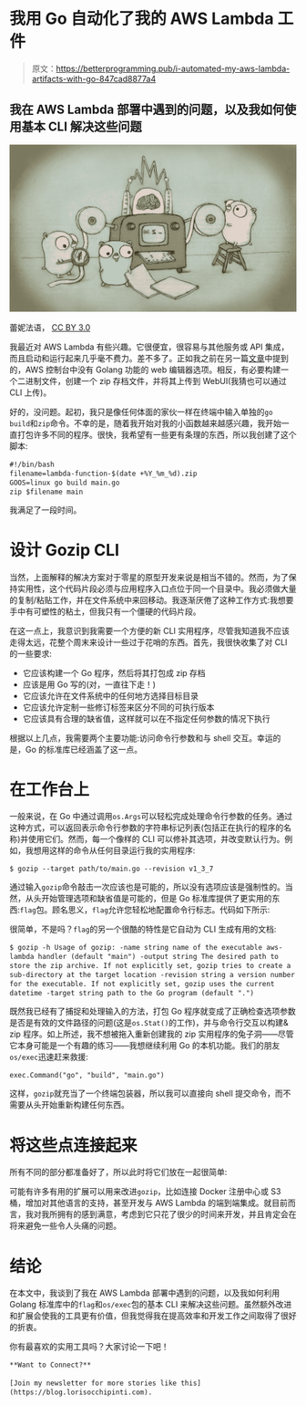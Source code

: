 # 我用 Go 自动化了我的 AWS Lambda 工件

> 原文：<https://betterprogramming.pub/i-automated-my-aws-lambda-artifacts-with-go-847cad8877a4>

## 我在 AWS Lambda 部署中遇到的问题，以及我如何使用基本 CLI 解决这些问题

![](img/14c4cc5c3c083947497cfeac1b85d6ea.png)

蕾妮法语， [CC BY 3.0](https://creativecommons.org/licenses/by/3.0)

我最近对 AWS Lambda 有些兴趣。它很便宜，很容易与其他服务或 API 集成，而且启动和运行起来几乎毫不费力。差不多了。正如我之前在另一篇[文章](https://blog.lorisocchipinti.com/forex-bot-with-lambda-telegram/)中提到的，AWS 控制台中没有 Golang 功能的 web 编辑器选项。相反，有必要构建一个二进制文件，创建一个 zip 存档文件，并将其上传到 WebUI(我猜也可以通过 CLI 上传)。

好的，没问题。起初，我只是像任何体面的家伙一样在终端中输入单独的`go build`和`zip`命令。不幸的是，随着我开始对我的小函数越来越感兴趣，我开始一直打包许多不同的程序。很快，我希望有一些更有条理的东西，所以我创建了这个脚本:

```
#!/bin/bash
filename=lambda-function-$(date +%Y_%m_%d).zip
GOOS=linux go build main.go
zip $filename main
```

我满足了一段时间。

# 设计 Gozip CLI

当然，上面解释的解决方案对于零星的原型开发来说是相当不错的。然而，为了保持实用性，这个代码片段必须与应用程序入口点位于同一个目录中。我必须做大量的复制/粘贴工作，并在文件系统中来回移动。我逐渐厌倦了这种工作方式:我想要手中有可塑性的粘土，但我只有一个僵硬的代码片段。

在这一点上，我意识到我需要一个方便的新 CLI 实用程序，尽管我知道我不应该走得太远，花整个周末来设计一些过于花哨的东西。首先，我很快收集了对 CLI 的一些要求:

*   它应该构建一个 Go 程序，然后将其打包成 zip 存档
*   应该是用 Go 写的(对，一直往下走！)
*   它应该允许在文件系统中的任何地方选择目标目录
*   它应该允许定制一些修订标签来区分不同的可执行版本
*   它应该具有合理的缺省值，这样就可以在不指定任何参数的情况下执行

根据以上几点，我需要两个主要功能:访问命令行参数和与 shell 交互。幸运的是，Go 的标准库已经涵盖了这一点。

# 在工作台上

一般来说，在 Go 中通过调用`os.Args`可以轻松完成处理命令行参数的任务。通过这种方式，可以返回表示命令行参数的字符串标记列表(包括正在执行的程序的名称)并使用它们。然而，每一个像样的 CLI 可以修补其选项，并改变默认行为。例如，我想用这样的命令从任何目录运行我的实用程序:

```
$ gozip --target path/to/main.go --revision v1_3_7
```

通过输入`gozip`命令敲击一次应该也是可能的，所以没有选项应该是强制性的。当然，从头开始管理选项和缺省值是可能的，但是 Go 标准库提供了更实用的东西:`flag`包。顾名思义，`flag`允许您轻松地配置命令行标志。代码如下所示:

很简单，不是吗？`flag`的另一个很酷的特性是它自动为 CLI 生成有用的文档:

```
$ gozip -h Usage of gozip: -name string name of the executable aws-lambda handler (default "main") -output string The desired path to store the zip archive. If not explicitly set, gozip tries to create a sub-directory at the target location -revision string a version number for the executable. If not explicitly set, gozip uses the current datetime -target string path to the Go program (default ".")
```

既然我已经有了捕捉和处理输入的方法，打包 Go 程序就变成了正确检查选项参数是否是有效的文件路径的问题(这是`os.Stat()`的工作)，并与命令行交互以构建& zip 程序。如上所述，我不想被拖入重新创建我的 zip 实用程序的兔子洞——尽管它本身可能是一个有趣的练习——我想继续利用 Go 的本机功能。我们的朋友`os/exec`迅速赶来救援:

```
exec.Command("go", "build", "main.go")
```

这样，`gozip`就充当了一个终端包装器，所以我可以直接向 shell 提交命令，而不需要从头开始重新构建任何东西。

# 将这些点连接起来

所有不同的部分都准备好了，所以此时将它们放在一起很简单:

可能有许多有用的扩展可以用来改进`gozip`，比如连接 Docker 注册中心或 S3 桶，增加对其他语言的支持，甚至开发与 AWS Lambda 的端到端集成。就目前而言，我对我所拥有的感到满意，考虑到它只花了很少的时间来开发，并且肯定会在将来避免一些令人头痛的问题。

# 结论

在本文中，我谈到了我在 AWS Lambda 部署中遇到的问题，以及我如何利用 Golang 标准库中的`flag`和`os/exec`包的基本 CLI 来解决这些问题。虽然额外改进和扩展会使我的工具更有价值，但我觉得我在提高效率和开发工作之间取得了很好的折衷。

你有最喜欢的实用工具吗？大家讨论一下吧！

```
**Want to Connect?**

[Join my newsletter for more stories like this](https://blog.lorisocchipinti.com).
```
